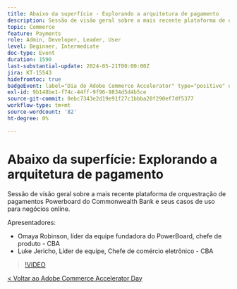 ```yaml
---
title: Abaixo da superfície - Explorando a arquitetura de pagamento
description: Sessão de visão geral sobre a mais recente plataforma de orquestração de pagamentos Powerboard do Commonwealth Bank e seus casos de uso para negócios online.
topic: Commerce
feature: Payments
role: Admin, Developer, Leader, User
level: Beginner, Intermediate
doc-type: Event
duration: 1590
last-substantial-update: 2024-05-21T00:00:00Z
jira: KT-15543
hidefromtoc: true
badgeEvent: label="Dia do Adobe Commerce Accelerator" type="positive" url="https://experienceleague.adobe.com/pt-br/docs/events/apac-commerce-recordings/2024/overview"
exl-id: 9b148be1-f74c-44ff-9f96-9834d5d4b5ce
source-git-commit: 0ebc7343e2d19e91f27c1bbba20f290ef7df5377
workflow-type: tm+mt
source-wordcount: '82'
ht-degree: 0%

---
```


# Abaixo da superfície: Explorando a arquitetura de pagamento

Sessão de visão geral sobre a mais recente plataforma de orquestração de pagamentos Powerboard do Commonwealth Bank e seus casos de uso para negócios online.

Apresentadores:

+ Omaya Robinson, líder da equipe fundadora do PowerBoard, chefe de produto - CBA
+ Luke Jericho, Líder de equipe, Chefe de comércio eletrônico - CBA

>[!VIDEO](https://video.tv.adobe.com/v/3429270/?learn=on)

[&lt; Voltar ao Adobe Commerce Accelerator Day](./overview.md)
